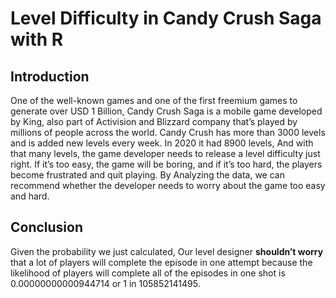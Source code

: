 # Level Difficulty in Candy Crush Saga with R
## **Introduction** <br />
One of the well-known games and one of the first freemium games to generate over USD 1 Billion, Candy Crush Saga is a mobile game developed by King, also part of Activision and Blizzard company that’s played by millions of people across the world. Candy Crush has more than 3000 levels and is added new levels every week. In 2020 it had 8900 levels, And with that many levels, the game developer needs to release a level difficulty just right. If it’s too easy, the game will be boring, and if it’s too hard, the players become frustrated and quit playing. By Analyzing the data, we can recommend whether the developer needs to worry about the game too easy and hard.

## **Conclusion** <br />
Given the probability we just calculated, Our level designer **shouldn’t worry** that a lot of players will complete the episode in one attempt because the likelihood of players will complete all of the episodes in one shot is 0.00000000000944714 or 1 in 105852141495.
